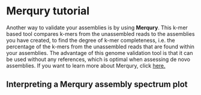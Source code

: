# Merqury tutorial

Another way to validate your assemblies is by using **Merqury**. This k-mer based tool compares k-mers from the unassembled reads to the assemblies you have created, to find the degree of k-mer completeness, i.e. the percentage of the k-mers from the unassembled reads that are found within your assemblies. The advantage of this genome validation tool is that it can be used without any references, which is optimal when assessing de novo assemblies. If you want to learn more about Merqury, click [here.](https://github.com/marbl/merqury)

## Interpreting a Merqury assembly spectrum plot